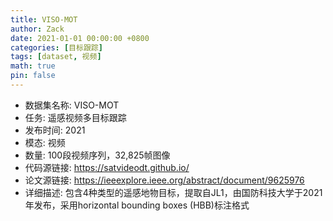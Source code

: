 ```yaml
---
title: VISO-MOT
author: Zack
date: 2021-01-01 00:00:00 +0800
categories: [目标跟踪]
tags: [dataset, 视频]
math: true
pin: false
---
```

- 数据集名称: VISO-MOT
- 任务: 遥感视频多目标跟踪
- 发布时间: 2021
- 模态: 视频
- 数量: 100段视频序列，32,825帧图像
- 代码源链接: https://satvideodt.github.io/
- 论文源链接: https://ieeexplore.ieee.org/abstract/document/9625976
- 详细描述: 包含4种类型的遥感地物目标，提取自JL1，由国防科技大学于2021年发布，采用horizontal bounding boxes (HBB)标注格式
